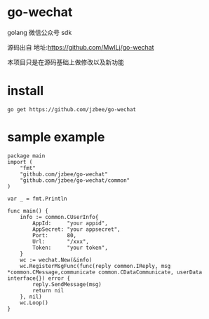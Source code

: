 # go-wechat

golang 微信公众号 sdk

源码出自 地址:https://github.com/MwlLj/go-wechat

本项目只是在源码基础上做修改以及新功能

# install
` go get https://github.com/jzbee/go-wechat `

# sample example

```
package main
import (
	"fmt"
	"github.com/jzbee/go-wechat"
	"github.com/jzbee/go-wechat/common"
)

var _ = fmt.Println

func main() {
	info := common.CUserInfo{
		AppId:     "your appid",
		AppSecret: "your appsecret",
		Port:      80,
		Url:       "/xxx",
		Token:     "your token",
	}
	wc := wechat.New(&info)
	wc.RegisterMsgFunc(func(reply common.IReply, msg *common.CMessage,communicate common.CDataCommunicate, userData interface{}) error {
		reply.SendMessage(msg)
		return nil
	}, nil)
	wc.Loop()
}
```

